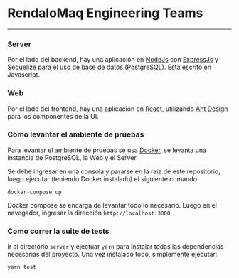 # RendaloMaq Engineering Teams

---

### Server
Por el lado del backend, hay una aplicación en [NodeJs](https://nodejs.org/) con [ExpressJs](https://expressjs.com/) y 
[Sequelize](https://sequelize.org/) para el uso de base de datos (PostgreSQL). Esta escrito en Javascript.

### Web
Por el lado del frontend, hay una aplicación en [React](https://reactjs.org/), utilizando [Ant Design](https://ant.design/) para los componentes de la UI.

### Como levantar el ambiente de pruebas
Para levantar el ambiente de pruebas se usa [Docker](https://www.docker.com/), se levanta una instancia de PostgreSQL, la 
Web  y el Server.

Se debe ingresar en una consola y pararse en la raíz de este repositorio, luego ejecutar (teniendo Docker instalado) el siguiente comando:

`docker-compose up`

Docker compose se encarga de levantar todo lo necesario. Luego en el navegador, ingresar la dirección `http://localhost:3000`.

### Como correr la suite de tests
Ir al directorio `server` y ejectuar `yarn` para instalar todas las dependencias necesarias del proyecto.
Una vez instalado todo, simplemente ejecutar:

`yarn test`